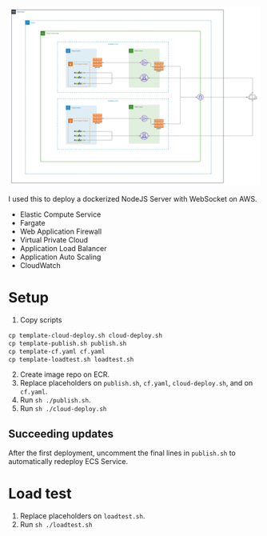 <img src="./docs/diagram.png" >

I used this to deploy a dockerized NodeJS Server with WebSocket on AWS.

- Elastic Compute Service
- Fargate
- Web Application Firewall
- Virtual Private Cloud
- Application Load Balancer
- Application Auto Scaling
- CloudWatch

# Setup

1. Copy scripts

```
cp template-cloud-deploy.sh cloud-deploy.sh
cp template-publish.sh publish.sh
cp template-cf.yaml cf.yaml
cp template-loadtest.sh loadtest.sh
```

2. Create image repo on ECR.
3. Replace placeholders on `publish.sh`, `cf.yaml`, `cloud-deploy.sh`, and on `cf.yaml`.
4. Run `sh ./publish.sh`.
5. Run `sh ./cloud-deploy.sh`

## Succeeding updates

After the first deployment, uncomment the final lines in `publish.sh` to automatically redeploy ECS Service.

# Load test

1. Replace placeholders on `loadtest.sh`.
2. Run `sh ./loadtest.sh`

